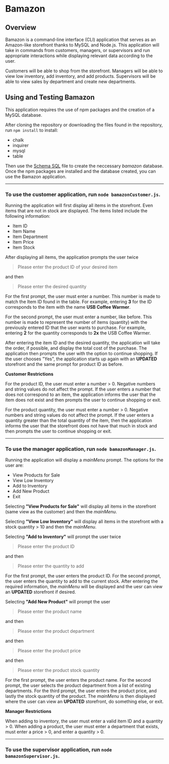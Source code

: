 # Bamazon

## Overview

Bamazon is a command-line interface (CLI) application that serves as an Amazon-like storefront thanks to MySQL and Node.js. This application will take in commands from customers, managers, or supervisors and run appropriate interactions while displaying relevant data according to the user.

Customers will be able to shop from the storefront.
Managers will be able to view low inventory, add inventory, and add products.
Supervisors will be able to view sales by department and create new departments.

## Using and Testing Bamazon

This application requires the use of npm packages and the creation of a MySQL database.

After cloning the repository or downloading the files found in the repository, run `npm install` to install:
  - chalk
  - inquirer
  - mysql
  - table
  
Then use the [Schema SQL](schema.sql) file to create the neccessary *bamazon* database. Once the npm packages are installed and the database created, you can use the Bamazon application.
- - -
### To use the **customer** application, run `node bamazonCustomer.js`.

Running the application will first display all items in the storefront. Even items that are not in stock are displayed. The items listed include the following information:
  - Item ID
  - Item Name
  - Item Department
  - Item Price
  - Item Stock
  
After displaying all items, the application prompts the user twice
>Please enter the product ID of your desired item

and then

>Please enter the desired quantity

For the first prompt, the user must enter a number. This number is made to match the Item ID found in the table. For example, entering **3** for the ID corresponds to the item with the name **USB Coffee Warmer**.

For the second prompt, the user must enter a number, like before. This number is made to represent the number of items (quantity) with the previously entered ID that the user wants to purchase. For example, entering **2** for the quantity corresponds to **2x** the USB Coffee Warmer.

After entering the item ID and the desired quantity, the application will take the order, if possible, and display the total cost of the purchase. The application then prompts the user with the option to continue shopping. If the user chooses "Yes", the application starts up again with an **UPDATED** storefront and the same prompt for product ID as before.

**Customer Restrictions**

For the product ID, the user must enter a number > 0. Negative numbers and string values do not affect the prompt. If the user enters a number that does not correspond to an item, the application informs the user that the item does not exist and then prompts the user to continue shopping or exit.

For the product quantity, the user must enter a number > 0. Negative numbers and string values do not affect the prompt. If the user enters a quantity greater than the total quantity of the item, then the application informs the user that the storefront does not have that much in stock and then prompts the user to continue shopping or exit.
- - -
### To use the **manager** application, run `node bamazonManager.js`.

Running the application will display a *mainMenu* prompt. The options for the user are:
  - View Products for Sale
  - View Low Inventory
  - Add to Inventory
  - Add New Product
  - Exit
  
Selecting **"View Products for Sale"** will display all items in the storefront (same view as the customer) and then the *mainMenu*.

Selecting **"View Low Inventory"** will display all items in the storefront with a stock quantity > 10 and then the *mainMenu*.

Selecting **"Add to Inventory"** will prompt the user twice
>Please enter the product ID

and then

>Please enter the quantity to add

For the first prompt, the user enters the product ID. For the second prompt, the user enters the quantity to add to the current stock. After entering the required information, the *mainMenu* will be displayed and the uesr can view an **UPDATED** storefront if desired.

Selecting **"Add New Product"** will prompt the user
>Please enter the product name

and then

>Please enter the product department

and then

>Please enter the product price

and then

>Please enter the product stock quantity

For the first prompt, the user enters the product name. For the second prompt, the user selects the product department from a list of existing departments. For the third prompt, the user enters the product price, and lastly the stock quantity of the product. The *mainMenu* is then displayed where the user can view an **UPDATED** storefront, do something else, or exit.

**Manager Restrictions**

When adding to inventory, the user must enter a valid item ID and a quantity > 0. When adding a product, the user must enter a department that exists, must enter a price > 0, and enter a quantity > 0.
- - -
### To use the **supervisor** application, run `node bamazonSupervisor.js`.

